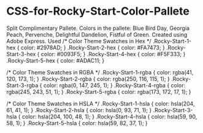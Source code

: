 # CSS-for-Rocky-Start-Color-Pallete
Split Complimentary Pallete. Colors in the pallete: Blue Bird Day, Georgia Peach, Pervenche, Delightful Dandelion, Fistful of Green. Created using Adobe Express. Used 
/* Color Theme Swatches in Hex */
.Rocky-Start-1-hex { color: #2978AD; }
.Rocky-Start-2-hex { color: #FA7473; }
.Rocky-Start-3-hex { color: #0093F5; }
.Rocky-Start-4-hex { color: #F5F333; }
.Rocky-Start-5-hex { color: #ADAC11; }

/* Color Theme Swatches in RGBA */
.Rocky-Start-1-rgba { color: rgba(41, 120, 173, 1); }
.Rocky-Start-2-rgba { color: rgba(250, 116, 115, 1); }
.Rocky-Start-3-rgba { color: rgba(0, 147, 245, 1); }
.Rocky-Start-4-rgba { color: rgba(245, 243, 51, 1); }
.Rocky-Start-5-rgba { color: rgba(173, 172, 17, 1); }

/* Color Theme Swatches in HSLA */
.Rocky-Start-1-hsla { color: hsla(204, 61, 41, 1); }
.Rocky-Start-2-hsla { color: hsla(0, 93, 71, 1); }
.Rocky-Start-3-hsla { color: hsla(204, 100, 48, 1); }
.Rocky-Start-4-hsla { color: hsla(59, 90, 58, 1); }
.Rocky-Start-5-hsla { color: hsla(59, 82, 37, 1); }
